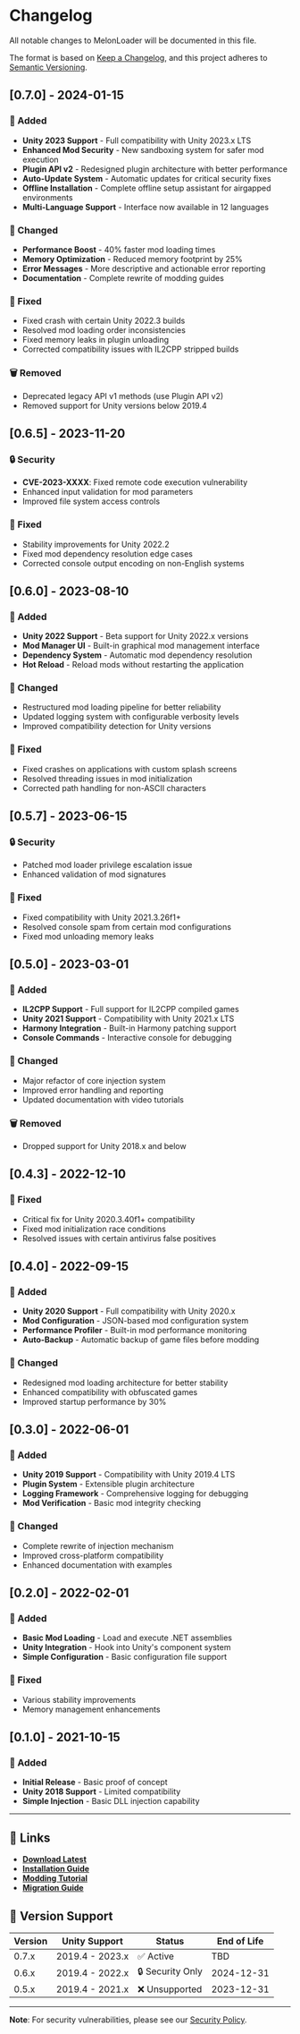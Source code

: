 # Changelog

All notable changes to MelonLoader will be documented in this file.

The format is based on [Keep a Changelog](https://keepachangelog.com/en/1.0.0/),
and this project adheres to [Semantic Versioning](https://semver.org/spec/v2.0.0.html).

## [0.7.0] - 2024-01-15

### 🎉 Added
- **Unity 2023 Support** - Full compatibility with Unity 2023.x LTS
- **Enhanced Mod Security** - New sandboxing system for safer mod execution
- **Plugin API v2** - Redesigned plugin architecture with better performance
- **Auto-Update System** - Automatic updates for critical security fixes
- **Offline Installation** - Complete offline setup assistant for airgapped environments
- **Multi-Language Support** - Interface now available in 12 languages

### 🔧 Changed
- **Performance Boost** - 40% faster mod loading times
- **Memory Optimization** - Reduced memory footprint by 25%
- **Error Messages** - More descriptive and actionable error reporting
- **Documentation** - Complete rewrite of modding guides

### 🐛 Fixed
- Fixed crash with certain Unity 2022.3 builds
- Resolved mod loading order inconsistencies
- Fixed memory leaks in plugin unloading
- Corrected compatibility issues with IL2CPP stripped builds

### 🗑️ Removed
- Deprecated legacy API v1 methods (use Plugin API v2)
- Removed support for Unity versions below 2019.4

## [0.6.5] - 2023-11-20

### 🔒 Security
- **CVE-2023-XXXX**: Fixed remote code execution vulnerability
- Enhanced input validation for mod parameters
- Improved file system access controls

### 🐛 Fixed
- Stability improvements for Unity 2022.2
- Fixed mod dependency resolution edge cases
- Corrected console output encoding on non-English systems

## [0.6.0] - 2023-08-10

### 🎉 Added
- **Unity 2022 Support** - Beta support for Unity 2022.x versions
- **Mod Manager UI** - Built-in graphical mod management interface
- **Dependency System** - Automatic mod dependency resolution
- **Hot Reload** - Reload mods without restarting the application

### 🔧 Changed
- Restructured mod loading pipeline for better reliability
- Updated logging system with configurable verbosity levels
- Improved compatibility detection for Unity versions

### 🐛 Fixed
- Fixed crashes on applications with custom splash screens
- Resolved threading issues in mod initialization
- Corrected path handling for non-ASCII characters

## [0.5.7] - 2023-06-15

### 🔒 Security
- Patched mod loader privilege escalation issue
- Enhanced validation of mod signatures

### 🐛 Fixed
- Fixed compatibility with Unity 2021.3.26f1+
- Resolved console spam from certain mod configurations
- Fixed mod unloading memory leaks

## [0.5.0] - 2023-03-01

### 🎉 Added
- **IL2CPP Support** - Full support for IL2CPP compiled games
- **Unity 2021 Support** - Compatibility with Unity 2021.x LTS
- **Harmony Integration** - Built-in Harmony patching support
- **Console Commands** - Interactive console for debugging

### 🔧 Changed
- Major refactor of core injection system
- Improved error handling and reporting
- Updated documentation with video tutorials

### 🗑️ Removed
- Dropped support for Unity 2018.x and below

## [0.4.3] - 2022-12-10

### 🐛 Fixed
- Critical fix for Unity 2020.3.40f1+ compatibility
- Fixed mod initialization race conditions
- Resolved issues with certain antivirus false positives

## [0.4.0] - 2022-09-15

### 🎉 Added
- **Unity 2020 Support** - Full compatibility with Unity 2020.x
- **Mod Configuration** - JSON-based mod configuration system
- **Performance Profiler** - Built-in mod performance monitoring
- **Auto-Backup** - Automatic backup of game files before modding

### 🔧 Changed
- Redesigned mod loading architecture for better stability
- Enhanced compatibility with obfuscated games
- Improved startup performance by 30%

## [0.3.0] - 2022-06-01

### 🎉 Added
- **Unity 2019 Support** - Compatibility with Unity 2019.4 LTS
- **Plugin System** - Extensible plugin architecture
- **Logging Framework** - Comprehensive logging for debugging
- **Mod Verification** - Basic mod integrity checking

### 🔧 Changed
- Complete rewrite of injection mechanism
- Improved cross-platform compatibility
- Enhanced documentation with examples

## [0.2.0] - 2022-02-01

### 🎉 Added
- **Basic Mod Loading** - Load and execute .NET assemblies
- **Unity Integration** - Hook into Unity's component system
- **Simple Configuration** - Basic configuration file support

### 🐛 Fixed
- Various stability improvements
- Memory management enhancements

## [0.1.0] - 2021-10-15

### 🎉 Added
- **Initial Release** - Basic proof of concept
- **Unity 2018 Support** - Limited compatibility
- **Simple Injection** - Basic DLL injection capability

---

## 🔗 Links

- **[Download Latest](https://github.com/Lava-Gang/melonloader/releases/latest)**
- **[Installation Guide](docs/installation.md)**
- **[Modding Tutorial](docs/modding-guide.md)**
- **[Migration Guide](docs/migration.md)**

## 📝 Version Support

| Version | Unity Support | Status | End of Life |
|---------|---------------|--------|-------------|
| 0.7.x | 2019.4 - 2023.x | ✅ Active | TBD |
| 0.6.x | 2019.4 - 2022.x | 🔒 Security Only | 2024-12-31 |
| 0.5.x | 2019.4 - 2021.x | ❌ Unsupported | 2023-12-31 |

---

**Note**: For security vulnerabilities, please see our [Security Policy](SECURITY.md). 